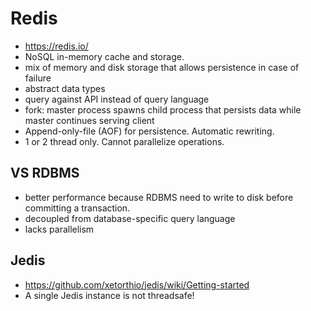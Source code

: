 # Redis
- https://redis.io/	
- NoSQL in-memory cache and storage.
- mix of memory and disk storage that allows persistence in case of failure
- abstract data types
- query against API instead of query language
- fork: master process spawns child process that persists data while master continues serving client
- Append-only-file (AOF) for persistence. Automatic rewriting.
- 1 or 2 thread only. Cannot parallelize operations.

## VS RDBMS
- better performance because RDBMS need to write to disk before committing a transaction.
- decoupled from database-specific query language
- lacks parallelism

## Jedis
- https://github.com/xetorthio/jedis/wiki/Getting-started
- A single Jedis instance is not threadsafe!